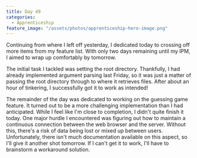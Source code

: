 ```yaml
---
title: Day 49
categories:
  - Apprenticeship
feature_image: "/assets/photos/apprenticeship-hero-image.png"
---
```


Continuing from where I left off yesterday, I dedicated today to crossing off more items from my feature list.
With only two days remaining until my IPM, I aimed to wrap up comfortably by tomorrow.

The initial task I tackled was setting the root directory. Thankfully,
I had already implemented argument parsing last Friday, so it was just a matter of passing the
root directory through to where it retrieves files. After about an hour of tinkering, I
successfully got it to work as intended!

The remainder of the day was dedicated to working on the guessing game feature. It turned out to be a more
challenging implementation than I had anticipated. While I feel like I'm close to completion, I
didn't quite finish it today. One major hurdle I encountered was figuring out how to maintain a
continuous connection between the web browser and the server. Without this, there's a risk of data
being lost or mixed up between users. Unfortunately, there isn't much documentation available on this
aspect, so I'll give it another shot tomorrow. If I can't get it to work, I'll have to brainstorm a
workaround solution.
